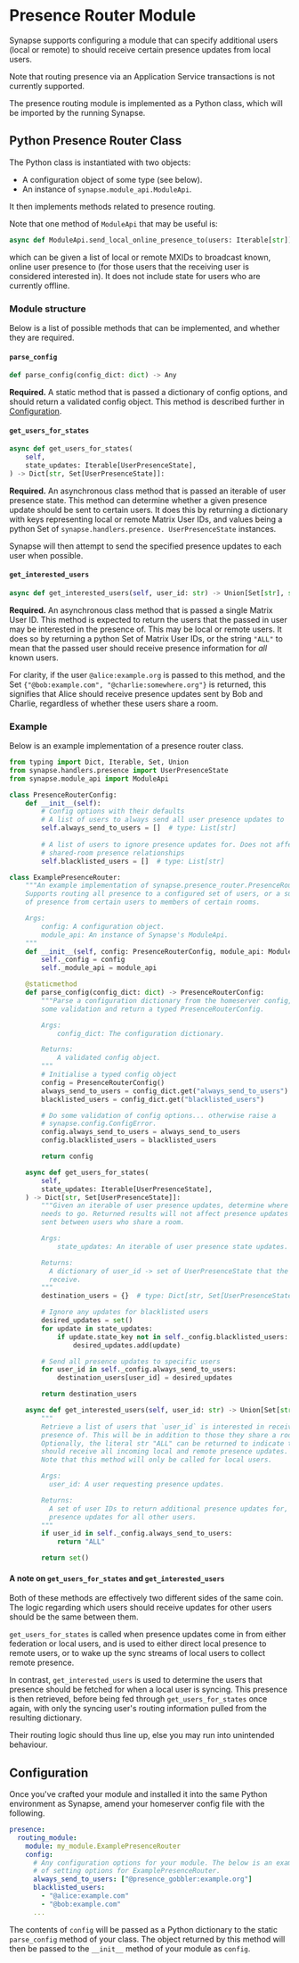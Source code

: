 # Presence Router Module

Synapse supports configuring a module that can specify additional users
(local or remote) to should receive certain presence updates from local
users.

Note that routing presence via an Application Service transactions is not
currently supported.

The presence routing module is implemented as a Python class, which will be imported by
the running Synapse.

## Python Presence Router Class

The Python class is instantiated with two objects:

* A configuration object of some type (see below).
* An instance of `synapse.module_api.ModuleApi`.

It then implements methods related to presence routing.

Note that one method of `ModuleApi` that may be useful is:

```python
async def ModuleApi.send_local_online_presence_to(users: Iterable[str]) -> None
```

which can be given a list of local or remote MXIDs to broadcast known, online user
presence to (for those users that the receiving user is considered interested in). 
It does not include state for users who are currently offline.

### Module structure

Below is a list of possible methods that can be implemented, and whether they are
required.

#### `parse_config`

```python
def parse_config(config_dict: dict) -> Any
```
**Required.** A static method that is passed a dictionary of config options, and
  should return a validated config object. This method is described further in
  [Configuration](#configuration).

#### `get_users_for_states`

```python
async def get_users_for_states(
    self,
    state_updates: Iterable[UserPresenceState],
) -> Dict[str, Set[UserPresenceState]]:
```

**Required.** An asynchronous class method that is passed an iterable of user presence
state. This method can determine whether a given presence update should be sent to certain
users. It does this by returning a dictionary with keys representing local or remote
Matrix User IDs, and values being a python Set
of `synapse.handlers.presence. UserPresenceState` instances.

Synapse will then attempt to send the specified presence updates to each user when
possible.

#### `get_interested_users`

```python
async def get_interested_users(self, user_id: str) -> Union[Set[str], str]
```

**Required.** An asynchronous class method that is passed a single Matrix User ID. This
method is expected to return the users that the passed in user may be interested in the
presence of. This may be local or remote users. It does so by returning a python Set of
Matrix User IDs, or the string `"ALL"` to mean that the passed user should receive
presence information for *all* known users.

For clarity, if the user `@alice:example.org` is passed to this method, and the Set
`{"@bob:example.com", "@charlie:somewhere.org"}` is returned, this signifies that Alice
should receive presence updates sent by Bob and Charlie, regardless of whether these
users share a room.

### Example

Below is an example implementation of a presence router class.

```python
from typing import Dict, Iterable, Set, Union
from synapse.handlers.presence import UserPresenceState
from synapse.module_api import ModuleApi

class PresenceRouterConfig:
    def __init__(self):
        # Config options with their defaults
        # A list of users to always send all user presence updates to
        self.always_send_to_users = []  # type: List[str]
        
        # A list of users to ignore presence updates for. Does not affect
        # shared-room presence relationships
        self.blacklisted_users = []  # type: List[str]

class ExamplePresenceRouter:
    """An example implementation of synapse.presence_router.PresenceRouter.
    Supports routing all presence to a configured set of users, or a subset
    of presence from certain users to members of certain rooms.

    Args:
        config: A configuration object.
        module_api: An instance of Synapse's ModuleApi.
    """
    def __init__(self, config: PresenceRouterConfig, module_api: ModuleApi):
        self._config = config
        self._module_api = module_api

    @staticmethod
    def parse_config(config_dict: dict) -> PresenceRouterConfig:
        """Parse a configuration dictionary from the homeserver config, do
        some validation and return a typed PresenceRouterConfig.

        Args:
            config_dict: The configuration dictionary.

        Returns:
            A validated config object.
        """
        # Initialise a typed config object
        config = PresenceRouterConfig()
        always_send_to_users = config_dict.get("always_send_to_users")
        blacklisted_users = config_dict.get("blacklisted_users")

        # Do some validation of config options... otherwise raise a
        # synapse.config.ConfigError.
        config.always_send_to_users = always_send_to_users
        config.blacklisted_users = blacklisted_users

        return config

    async def get_users_for_states(
        self,
        state_updates: Iterable[UserPresenceState],
    ) -> Dict[str, Set[UserPresenceState]]:
        """Given an iterable of user presence updates, determine where each one
        needs to go. Returned results will not affect presence updates that are
        sent between users who share a room.

        Args:
            state_updates: An iterable of user presence state updates.

        Returns:
          A dictionary of user_id -> set of UserPresenceState that the user should 
          receive.
        """
        destination_users = {}  # type: Dict[str, Set[UserPresenceState]

        # Ignore any updates for blacklisted users
        desired_updates = set()
        for update in state_updates:
            if update.state_key not in self._config.blacklisted_users:
                desired_updates.add(update)

        # Send all presence updates to specific users
        for user_id in self._config.always_send_to_users:
            destination_users[user_id] = desired_updates

        return destination_users

    async def get_interested_users(self, user_id: str) -> Union[Set[str], str]:
        """
        Retrieve a list of users that `user_id` is interested in receiving the
        presence of. This will be in addition to those they share a room with.
        Optionally, the literal str "ALL" can be returned to indicate that this user 
        should receive all incoming local and remote presence updates.
        Note that this method will only be called for local users.

        Args:
          user_id: A user requesting presence updates.

        Returns:
          A set of user IDs to return additional presence updates for, or "ALL" to return
          presence updates for all other users.
        """
        if user_id in self._config.always_send_to_users:
            return "ALL"

        return set()
```

#### A note on `get_users_for_states` and `get_interested_users`

Both of these methods are effectively two different sides of the same coin. The logic
regarding which users should receive updates for other users should be the same 
between them.

`get_users_for_states` is called when presence updates come in from either federation 
or local users, and is used to either direct local presence to remote users, or to
wake up the sync streams of local users to collect remote presence.

In contrast, `get_interested_users` is used to determine the users that presence should
be fetched for when a local user is syncing. This presence is then retrieved, before
being fed through `get_users_for_states` once again, with only the syncing user's
routing information pulled from the resulting dictionary.

Their routing logic should thus line up, else you may run into unintended behaviour.

## Configuration

Once you've crafted your module and installed it into the same Python environment as
Synapse, amend your homeserver config file with the following.

```yaml
presence:
  routing_module:
    module: my_module.ExamplePresenceRouter
    config:
      # Any configuration options for your module. The below is an example.
      # of setting options for ExamplePresenceRouter.
      always_send_to_users: ["@presence_gobbler:example.org"]
      blacklisted_users:
        - "@alice:example.com"
        - "@bob:example.com"
      ...
```

The contents of `config` will be passed as a Python dictionary to the static
`parse_config` method of your class. The object returned by this method will
then be passed to the `__init__` method of your module as `config`.
